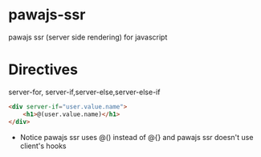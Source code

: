 # pawajs-ssr 
pawajs ssr (server side rendering) for javascript

# Directives
server-for, server-if,server-else,server-else-if

```html
<div server-if="user.value.name">
    <h1>@(user.value.name)</h1>
</div>
```

* Notice pawajs ssr uses @() instead of @{} and pawajs ssr doesn't use client's hooks
